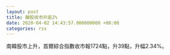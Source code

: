 ```yaml
---
layout: post
title: 韓股收市升逾2%
date: 2020-04-02 14:43:57.000000000 +08:00
categories: rss
---
```


南韓股市上升，首爾綜合指數收市報1724點，升39點，升幅2.34%。
